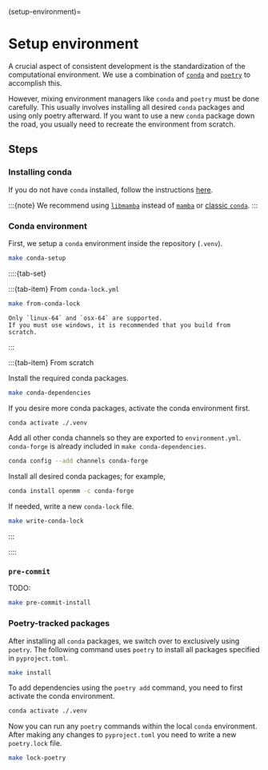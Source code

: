 (setup-environment)=
# Setup environment

A crucial aspect of consistent development is the standardization of the computational environment.
We use a combination of [`conda`](https://conda.io/) and [`poetry`](https://python-poetry.org/) to accomplish this.

However, mixing environment managers like `conda` and `poetry` must be done carefully.
This usually involves installing all desired `conda` packages and using only poetry afterward.
If you want to use a new `conda` package down the road, you usually need to recreate the environment from scratch.

## Steps

### Installing conda

If you do not have `conda` installed, follow the instructions [here](https://docs.conda.io/projects/miniconda/en/latest/#quick-command-line-install).

:::{note}
We recommend using [`libmamba`](https://conda.github.io/conda-libmamba-solver/getting-started/) instead of [`mamba`](https://mamba.readthedocs.io/en/latest/) or [classic `conda`](https://conda.github.io/conda-libmamba-solver/libmamba-vs-classic/).
:::

### Conda environment

First, we setup a `conda` environment inside the repository (`.venv`).

```bash
make conda-setup
```

::::{tab-set}

:::{tab-item} From `conda-lock.yml`

```bash
make from-conda-lock
```

```{warning}
Only `linux-64` and `osx-64` are supported.
If you must use windows, it is recommended that you build from scratch.
```

:::

:::{tab-item} From scratch

Install the required conda packages.

```bash
make conda-dependencies
```

If you desire more conda packages, activate the conda environment first.

```bash
conda activate ./.venv
```

Add all other conda channels so they are exported to `environment.yml`.
`conda-forge` is already included in `make conda-dependencies`.

```bash
conda config --add channels conda-forge
```

Install all desired conda packages; for example,

```bash
conda install openmm -c conda-forge
```

If needed, write a new `conda-lock` file.

```bash
make write-conda-lock
```

:::

::::

<!-- conda list -e -p .venv/ | sed '1,3d ; s/=[a-z][A-Za-z0-9].*$//g ; s/^_[A-Za-z0-9].*$//g ; s/=/==/g' -->

### `pre-commit`

TODO:

```bash
make pre-commit-install
```

### Poetry-tracked packages

After installing all `conda` packages, we switch over to exclusively using `poetry`.
The following command uses `poetry` to install all packages specified in `pyproject.toml`.

```bash
make install
```

To add dependencies using the `poetry add` command, you need to first activate the conda environment.

```bash
conda activate ./.venv
```

Now you can run any `poetry` commands within the local `conda` environment.
After making any changes to `pyproject.toml` you need to write a new `poetry.lock` file.

```bash
make lock-poetry
```
